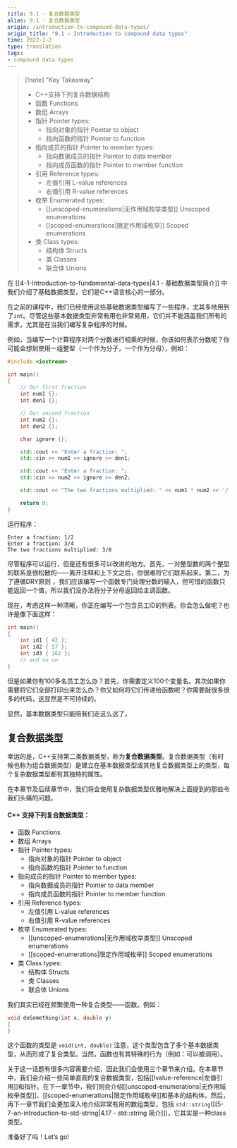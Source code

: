 ```yaml
---
title: 9.1 - 复合数据类型
alias: 9.1 - 复合数据类型
origin: /introduction-to-compound-data-types/
origin_title: "9.1 — Introduction to compound data types"
time: 2022-1-2
type: translation
tags:
- compound data types
---
```


> [!note] "Key Takeaway"
>   - C++支持下列复合数据结构
>	-   函数 Functions
>	-   数组 Arrays
>	-   指针 Pointer types:
>	    -   指向对象的指针 Pointer to object
>	    -   指向函数的指针 Pointer to function
>	-   指向成员的指针 Pointer to member types:
>	    -   指向数据成员的指针 Pointer to data member
>	    -   指向成员函数的指针 Pointer to member function
>	-   引用 Reference types:
>	    -   左值引用 L-value references
>	    -   右值引用 R-value references
>	-   枚举 Enumerated types:
>	    -   [[unscoped-enumerations|无作用域枚举类型]] Unscoped enumerations
>	    -   [[scoped-enumerations|限定作用域枚举]] Scoped enumerations
>	-   类 Class types:
>	    -   结构体 Structs
>	    -   类 Classes
>	    -   联合体 Unions
>


在 [[4-1-Introduction-to-fundamental-data-types|4.1 - 基础数据类型简介]] 中我们介绍了基础数据类型，它们是C++语言核心的一部分。

在之前的课程中，我们已经使用这些基础数据类型编写了一些程序，尤其多地用到了`int`。尽管这些基本数据类型非常有用也非常易用，它们并不能涵盖我们所有的需求，尤其是在当我们编写复杂程序的时候。

例如，当编写一个计算程序对两个分数进行相乘的时候，你该如何表示分数呢？你可能会想到使用一组整型（一个作为分子，一个作为分母），例如：

```cpp
#include <iostream>

int main()
{
    // Our first fraction
    int num1 {};
    int den1 {};

    // Our second fraction
    int num2 {};
    int den2 {};

    char ignore {};

    std::cout << "Enter a fraction: ";
    std::cin >> num1 >> ignore >> den1;

    std::cout << "Enter a fraction: ";
    std::cin >> num2 >> ignore >> den2;

    std::cout << "The two fractions multiplied: " << num1 * num2 << '/' << den1 * den2;

    return 0;
}
```

运行程序：

```
Enter a fraction: 1/2
Enter a fraction: 3/4
The two fractions multiplied: 3/8
```

尽管程序可以运行，但是还有很多可以改进的地方。首先，一对整型数的两个整型的联系是很松散的——离开注释和上下文之后，你很难将它们联系起来。第二，为了遵循DRY原则 ，我们应该编写一个函数专门处理分数的输入，但可惜的函数只能返回一个值，所以我们没办法将分子分母返回给主调函数。

现在，考虑这样一种清晰，你正在编写一个包含员工ID的列表。你会怎么做呢？也许是像下面这样：

```cpp
int main()
{
    int id1 { 42 };
    int id2 { 57 };
    int id3 { 162 };
    // and so on
}
```

但是如果你有100多名员工怎么办？首先，你需要定义100个变量名。其次如果你需要将它们全部打印出来怎么办？你又如何将它们传递给函数呢？你需要敲很多很多的代码，这显然是不可持续的。

显然，基本数据类型只能陪我们走这么远了。

## 复合数据类型

幸运的是，C++支持第二类数据类型，称为**复合数据类型**。复合数据类型（有时候也称为组合数据类型）是建立在基本数据类型或其他复合数据类型上的类型，每个复杂数据类型都有其独特的属性。

在本章节及后续章节中，我们将会使用复杂数据类型优雅地解决上面提到的那些令我们头痛的问题。


#### C++ 支持下列复合数据类型：

-   函数 Functions
-   数组 Arrays
-   指针 Pointer types:
    -   指向对象的指针 Pointer to object
    -   指向函数的指针 Pointer to function
-   指向成员的指针 Pointer to member types:
    -   指向数据成员的指针 Pointer to data member
    -   指向成员函数的指针 Pointer to member function
-   引用 Reference types:
    -   左值引用 L-value references
    -   右值引用 R-value references
-   枚举 Enumerated types:
    -   [[unscoped-enumerations|无作用域枚举类型]] Unscoped enumerations
    -   [[scoped-enumerations|限定作用域枚举]] Scoped enumerations
-   类 Class types:
    -   结构体 Structs
    -   类 Classes
    -   联合体 Unions

我们其实已经在频繁使用一种复合类型——函数。例如：

```cpp
void doSomething(int x, double y)
{
}
```

这个函数的类型是 `void(int, double)` 注意，这个类型包含了多个基本数据类型，从而形成了复合类型。当然，函数也有其特殊的行为（例如：可以被调用）。

关于这一话题有很多内容需要介绍，因此我们会使用三个章节来介绍。在本章节中，我们会介绍一些简单直观的复合数据类型，包括[[lvalue-reference|左值引用]]和指针。在下一章节中，我们则会介绍[[unscoped-enumerations|无作用域枚举类型]]、[[scoped-enumerations|限定作用域枚举]]和基本的结构体。然后，再下一章节我们会更加深入地介绍非常有用的数组类型，包括 `std::string`([[5-7-an-introduction-to-std-string|4.17 - std::string 简介]])，它其实是一种class类型。

准备好了吗！Let’s go!